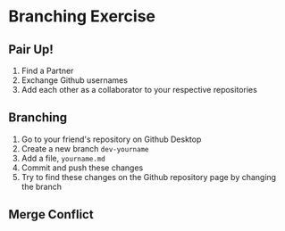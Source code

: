 # Branching Exercise

## Pair Up!
1. Find a Partner
2. Exchange Github usernames
3. Add each other as a collaborator to your respective repositories

## Branching
1. Go to your friend's repository on Github Desktop
2. Create a new branch `dev-yourname`
3. Add a file, `yourname.md`
4. Commit and push these changes
5. Try to find these changes on the Github repository page by changing the branch

## Merge Conflict

